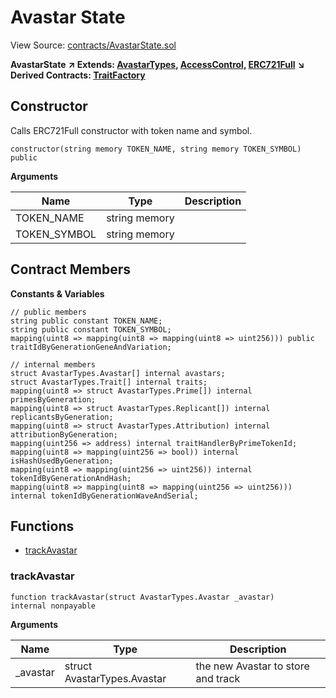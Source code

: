 # Avastar State

View Source: [contracts/AvastarState.sol](https://github.com/Dapp-Wizards/Avastars-Contracts/blob/master/contracts/AvastarState.sol)

**AvastarState** **↗ Extends: [AvastarTypes](contracts/AvastarTypes.md), [AccessControl](contracts/AccessControl.md), [ERC721Full](contracts/ERC721Full.md)**
**↘ Derived Contracts: [TraitFactory](contracts/TraitFactory.md)**

## Constructor

Calls ERC721Full constructor with token name and symbol.

```solidity
constructor(string memory TOKEN_NAME, string memory TOKEN_SYMBOL) public
```

**Arguments**

| Name        | Type           | Description  |
| ------------- |------------- | -----|
| TOKEN_NAME | string memory |  | 
| TOKEN_SYMBOL | string memory |  | 

## Contract Members
**Constants & Variables**

```solidity
// public members
string public constant TOKEN_NAME;
string public constant TOKEN_SYMBOL;
mapping(uint8 => mapping(uint8 => mapping(uint8 => uint256))) public traitIdByGenerationGeneAndVariation;

// internal members
struct AvastarTypes.Avastar[] internal avastars;
struct AvastarTypes.Trait[] internal traits;
mapping(uint8 => struct AvastarTypes.Prime[]) internal primesByGeneration;
mapping(uint8 => struct AvastarTypes.Replicant[]) internal replicantsByGeneration;
mapping(uint8 => struct AvastarTypes.Attribution) internal attributionByGeneration;
mapping(uint256 => address) internal traitHandlerByPrimeTokenId;
mapping(uint8 => mapping(uint256 => bool)) internal isHashUsedByGeneration;
mapping(uint8 => mapping(uint256 => uint256)) internal tokenIdByGenerationAndHash;
mapping(uint8 => mapping(uint8 => mapping(uint256 => uint256))) internal tokenIdByGenerationWaveAndSerial;

```

## **Functions**

- [trackAvastar](#trackavastar)

### trackAvastar

```solidity
function trackAvastar(struct AvastarTypes.Avastar _avastar)
internal nonpayable
```

**Arguments**

| Name        | Type           | Description  |
| ------------- |------------- | -----|
| _avastar | struct AvastarTypes.Avastar | the new Avastar to store and track | 

